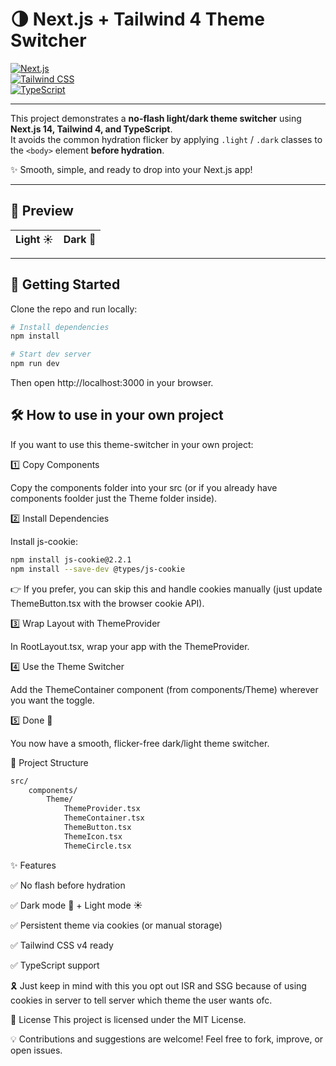 # 🌗 Next.js + Tailwind 4 Theme Switcher

[![Next.js](https://img.shields.io/badge/Next.js-14-black?logo=next.js)](https://nextjs.org/)  
[![Tailwind CSS](https://img.shields.io/badge/TailwindCSS-4-blue?logo=tailwind-css)](https://tailwindcss.com/)  
[![TypeScript](https://img.shields.io/badge/TypeScript-5-blue?logo=typescript)](https://www.typescriptlang.org/)

---

This project demonstrates a **no-flash light/dark theme switcher** using **Next.js 14, Tailwind 4, and TypeScript**.  
It avoids the common hydration flicker by applying `.light` / `.dark` classes to the `<body>` element **before hydration**.

✨ Smooth, simple, and ready to drop into your Next.js app!

---

## 📸 Preview

| Light ☀️ | Dark 🌙 |
| -------- | ------- |

---

## 🚀 Getting Started

Clone the repo and run locally:

```bash
# Install dependencies
npm install

# Start dev server
npm run dev
```

Then open http://localhost:3000 in your browser.

## 🛠 How to use in your own project

If you want to use this theme-switcher in your own project:

1️⃣ Copy Components

Copy the components folder into your src (or if you already have components foolder just the Theme folder inside).

2️⃣ Install Dependencies

Install js-cookie:

```bash
npm install js-cookie@2.2.1
npm install --save-dev @types/js-cookie
```

👉 If you prefer, you can skip this and handle cookies manually (just update ThemeButton.tsx with the browser cookie API).

3️⃣ Wrap Layout with ThemeProvider

In RootLayout.tsx, wrap your app with the ThemeProvider.

4️⃣ Use the Theme Switcher

Add the ThemeContainer component (from components/Theme) wherever you want the toggle.

5️⃣ Done 🎉

You now have a smooth, flicker-free dark/light theme switcher.

📂 Project Structure

```bash
src/
    components/
        Theme/
            ThemeProvider.tsx
            ThemeContainer.tsx
            ThemeButton.tsx
            ThemeIcon.tsx
            ThemeCircle.tsx
```

✨ Features

✅ No flash before hydration

✅ Dark mode 🌙 + Light mode ☀️

✅ Persistent theme via cookies (or manual storage)

✅ Tailwind CSS v4 ready

✅ TypeScript support

🎗️ Just keep in mind with this you opt out ISR and SSG because of using cookies in server to tell server which theme the user wants ofc.

📜 License
This project is licensed under the MIT License.

💡 Contributions and suggestions are welcome! Feel free to fork, improve, or open issues.
